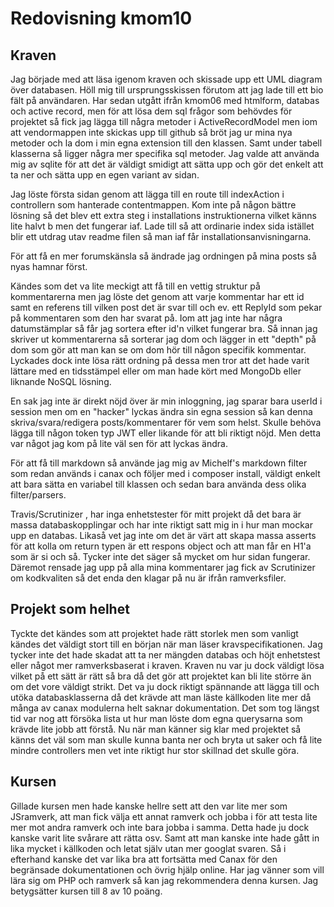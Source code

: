 ---
---
Redovisning kmom10
=========================

## Kraven

Jag började med att läsa igenom kraven och skissade upp ett UML diagram över databasen.
Höll mig till ursprungsskissen förutom att jag lade till ett bio fält på användaren.
Har sedan utgått ifrån kmom06 med htmlform, databas och active record, men för att lösa dem sql frågor som behövdes för projektet så fick jag lägga till några metoder i ActiveRecordModel men iom att vendormappen inte skickas upp till github så bröt jag ur mina nya metoder och la dom i min egna extension till den klassen.
Samt under tabell klasserna så ligger några mer specifika sql metoder. Jag valde att använda mig av sqlite för att det är väldigt smidigt att sätta upp och gör det enkelt att ta ner och sätta upp en egen variant av sidan.

Jag löste första sidan genom att lägga till en route till indexAction i controllern som hanterade contentmappen. Kom inte på någon bättre lösning så det blev ett extra steg i installations instruktionerna vilket känns lite halvt b men det fungerar iaf. Lade till så att ordinarie index sida istället blir ett utdrag utav readme filen så man iaf får installationsanvisningarna.

För att få en mer forumskänsla så ändrade jag ordningen på mina posts så nyas hamnar först.

Kändes som det va lite meckigt att få till en vettig struktur på kommentarerna men jag löste det genom att varje kommentar har ett id samt en referens till vilken post det är svar till och ev. ett ReplyId som pekar på kommentaren som den har svarat på. Iom att jag inte har några datumstämplar så får jag sortera efter id'n vilket fungerar bra.
Så innan jag skriver ut kommentarerna så sorterar jag dom och lägger in ett "depth" på dom som gör att man kan se om dom hör till någon specifik kommentar. Lyckades dock inte lösa rätt ordning på dessa men tror att det hade varit lättare med en tidsstämpel eller om man hade kört med MongoDb eller liknande NoSQL lösning.

En sak jag inte är direkt nöjd över är min inloggning, jag sparar bara userId i session men om en "hacker" lyckas
ändra sin egna session så kan denna skriva/svara/redigera posts/kommentarer för vem som helst. Skulle behöva lägga till någon token typ JWT eller likande för att bli riktigt nöjd. Men detta var något jag kom på lite väl sen för att lyckas ändra.

För att få till markdown så använde jag mig av Michelf's markdown filter som redan används i canax och följer med i composer install, väldigt enkelt att bara sätta en variabel till klassen och sedan bara använda dess olika filter/parsers.

Travis/Scrutinizer , har inga enhetstester för mitt projekt då det bara är massa databaskopplingar och har inte riktigt satt mig in i hur man mockar upp en databas. Likaså vet jag inte om det är värt att skapa massa asserts för att kolla om
return typen är ett respons object och att man får en H1'a som är si och så. Tycker inte det säger så mycket om hur sidan fungerar. Däremot rensade jag upp på alla mina kommentarer jag fick av Scrutinizer om kodkvaliten så det enda den klagar på nu är ifrån ramverksfiler.

## Projekt som helhet

Tyckte det kändes som att projektet hade rätt storlek men som vanligt kändes det väldigt stort till en början när man läser kravspecifikationen. Jag tycker inte det hade skadat att ta ner mängden databas och höjt enhetstest eller något mer ramverksbaserat i kraven. Kraven nu var ju dock väldigt lösa vilket på ett sätt är rätt så bra då det gör att projektet kan bli lite större än om det vore väldigt strikt. Det va ju dock riktigt spännande att lägga till och utöka databasklasserna då det krävde att man läste källkoden lite mer då många av canax modulerna helt saknar dokumentation. Det som tog längst tid var nog att försöka lista ut hur man löste dom egna querysarna som krävde lite jobb att förstå. Nu när man känner sig klar med projektet så känns det väl som man skulle kunna banta ner och bryta ut saker och få lite mindre controllers men vet inte riktigt hur stor skillnad det skulle göra.

## Kursen

Gillade kursen men hade kanske hellre sett att den var lite mer som JSramverk, att man fick välja ett annat ramverk och jobba i för att testa lite mer mot andra ramverk och inte bara jobba i samma. Detta hade ju dock kanske varit lite svårare att rätta osv. Samt att man kanske inte hade gått in lika mycket i källkoden och letat själv utan mer googlat svaren. Så i efterhand kanske det var lika bra att fortsätta med Canax för den begränsade dokumentationen och övrig hjälp online. Har jag vänner som vill lära sig om PHP och ramverk så kan jag rekommendera denna kursen. Jag betygsätter kursen till 8 av 10 poäng.